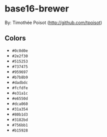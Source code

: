 # base16-brewer

By: Timothée Poisot (http://github.com/tpoisot)

## Colors

* `#0c0d0e`
* `#2e2f30`
* `#515253`
* `#737475`
* `#959697`
* `#b7b8b9`
* `#dadbdc`
* `#fcfdfe`
* `#e31a1c`
* `#e6550d`
* `#dca060`
* `#31a354`
* `#80b1d3`
* `#3182bd`
* `#756bb1`
* `#b15928`
